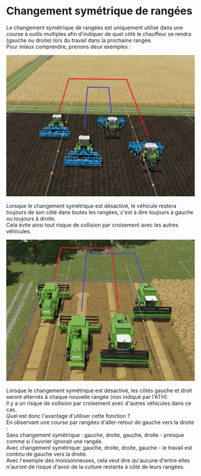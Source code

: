 # Changement symétrique de rangées
  
Le changement symétrique de rangées est uniquement utilisé dans une course à outils multiples afin d'indiquer de quel côté le chauffeur se rendra (gauche ou droite) lors du travail dans la prochaine rangée.  
Pour mieux comprendre, prenons deux exemples :  


![Image](../assets/images/regularchange_0_0_1020_765.png)

  
Lorsque le changement symétrique est désactivé, le véhicule restera toujours de son côté dans toutes les rangées, c'est à dire toujours à gauche ou toujours à droite.  
Cela évite ainsi tout risque de collision par croisement avec les autres véhicules.  


![Image](../assets/images/symetricchange_0_0_1020_765.png)

  
Lorsque le changement symétrique est désactivé, les côtés gauche et droit seront alternés à chaque nouvelle rangée (non indiqué par l'ATH).  
Il y a un risque de collision par croisement avec d'autres véhicules dans ce cas.  
Quel est donc l'avantage d'utiliser cette fonction ?  
En observant une course par rangées d'aller-retour de gauche vers la droite :  
Sans changement symétrique : gauche, droite, gauche, droite - presque comme si l'ouvrier ignorait une rangée.  
Avec changement symétrique: gauche, droite, droite, gauche - le travail est continu de gauche vers la droite.  
Avec l'exemple des moissonneuses, cela veut dire qu'aucune d'entre elles n'auront de risque d'avoir de la culture restante à côté de leurs rangées.  



